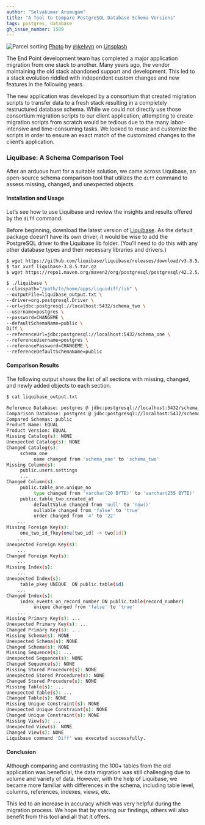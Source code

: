 ```yaml
---
author: "Selvakumar Arumugam"
title: "A Tool to Compare PostgreSQL Database Schema Versions"
tags: postgres, database
gh_issue_number: 1589
---
```


<img src="/blog/2020/02/11/compare-postgresql-schema-versions/parcel-sorting.jpg" alt="Parcel sorting" /> [Photo](https://unsplash.com/photos/k6hti1f8WSw) by [@kelvyn](https://unsplash.com/@kelvyn) on [Unsplash](https://unsplash.com/)

The End Point development team has completed a major application migration from one stack to another. Many years ago, the vendor maintaining the old stack abandoned support and development. This led to a stack evolution riddled with independent custom changes and new features in the following years.

The new application was developed by a consortium that created migration scripts to transfer data to a fresh stack resulting in a completely restructured database schema. While we could not directly use those consortium migration scripts to our client application, attempting to create migration scripts from scratch would be tedious due to the many labor-intensive and time-consuming tasks. We looked to reuse and customize the scripts in order to ensure an exact match of the customized changes to the client’s application.

### Liquibase: A Schema Comparison Tool

After an arduous hunt for a suitable solution, we came across Liquibase, an open-source schema comparison tool that utilizes the `diff` command to assess missing, changed, and unexpected objects.

#### Installation and Usage

Let’s see how to use Liquibase and review the insights and results offered by the `diff` command.

Before beginning, download the latest version of [Liquibase](https://github.com/liquibase/liquibase/releases/). As the default package doesn’t have its own driver, it would be wise to add the PostgreSQL driver to the Liquibase lib folder. (You’ll need to do this with any other database types and their necessary libraries and drivers.)

```bash
$ wget https://github.com/liquibase/liquibase/releases/download/v3.8.5/liquibase-3.8.5.tar.gz
$ tar xvzf liquibase-3.8.5.tar.gz
$ wget https://repo1.maven.org/maven2/org/postgresql/postgresql/42.2.5/postgresql-42.2.5.jar -P lib/

$ ./liquibase \
--classpath="/path/to/home/apps/liquidiff/lib" \
--outputFile=liquibase_output.txt \
--driver=org.postgresql.Driver \
--url=jdbc:postgresql://localhost:5432/schema_two \
--username=postgres \
--password=CHANGEME \
--defaultSchemaName=public \
Diff \
--referenceUrl=jdbc:postgresql://localhost:5432/schema_one \
--referenceUsername=postgres \
--referencePassword=CHANGEME \
--referenceDefaultSchemaName=public
```

#### Comparison Results

The following output shows the list of all sections with missing, changed, and newly added objects to each section.

```bash
$ cat liquibase_output.txt

Reference Database: postgres @ jdbc:postgresql://localhost:5432/schema_one (Default Schema: public)
Comparison Database: postgres @ jdbc:postgresql://localhost:5432/schema_two (Default Schema: public)
Compared Schemas: public
Product Name: EQUAL
Product Version: EQUAL
Missing Catalog(s): NONE
Unexpected Catalog(s): NONE
Changed Catalog(s): 
     schema_one
          name changed from 'schema_one' to 'schema_two'
Missing Column(s): 
     public.users.settings
     ...
Changed Column(s): 
     public.table_one.unique_no
          type changed from 'varchar(20 BYTE)' to 'varchar(255 BYTE)'     
     public.table_two.created_at
          defaultValue changed from 'null' to 'now()'
          nullable changed from 'false' to 'true'
          order changed from '4' to '22'
    ...
Missing Foreign Key(s): 
     one_two_id_fkey(one[two_id] -> two[id])
    ...
Unexpected Foreign Key(s): 
    ...
Changed Foreign Key(s): 
    ...
Missing Index(s): 
    ...
Unexpected Index(s): 
     table_pkey UNIQUE  ON public.table(id)
    ...
Changed Index(s): 
     index_events_on_record_number ON public.table(record_number)
          unique changed from 'false' to 'true'
    ...
Missing Primary Key(s): ...
Unexpected Primary Key(s): ...
Changed Primary Key(s): ...
Missing Schema(s): NONE
Unexpected Schema(s): NONE
Changed Schema(s): NONE
Missing Sequence(s): ...
Unexpected Sequence(s): NONE
Changed Sequence(s): NONE
Missing Stored Procedure(s): NONE
Unexpected Stored Procedure(s): NONE
Changed Stored Procedure(s): NONE
Missing Table(s): ...
Unexpected Table(s): ...
Changed Table(s): NONE
Missing Unique Constraint(s): NONE
Unexpected Unique Constraint(s): NONE
Changed Unique Constraint(s): NONE
Missing View(s): ...
Unexpected View(s): NONE
Changed View(s): NONE
Liquibase command 'Diff' was executed successfully.
```

#### Conclusion

Although comparing and contrasting the 100+ tables from the old application was beneficial, the data migration was still challenging due to volume and variety of data. However, with the help of Liquibase, we became more familiar with differences in the schema, including table level, columns, references, indexes, views, etc.

This led to an increase in accuracy which was very helpful during the migration process. We hope that by sharing our findings, others will also benefit from this tool and all that it offers.
